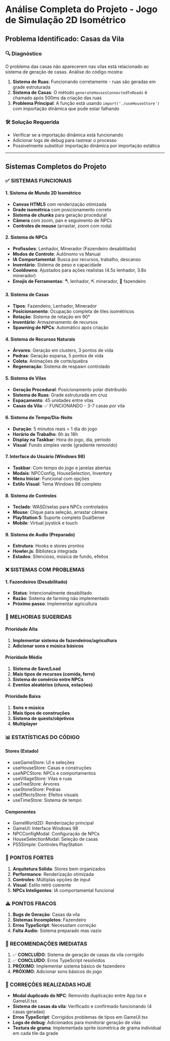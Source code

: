 # Análise Completa do Projeto - Jogo de Simulação 2D Isométrico

## Problema Identificado: Casas da Vila

### 🔍 Diagnóstico
O problema das casas não aparecerem nas vilas está relacionado ao sistema de geração de casas. Análise do código mostra:

1. **Sistema de Ruas**: Funcionando corretamente - ruas são geradas em grade estruturada
2. **Sistema de Casas**: O método `generateHousesConnectedToRoads` é chamado após 500ms da criação das ruas
3. **Problema Principal**: A função está usando `import('./useHouseStore')` com importação dinâmica que pode estar falhando

### 🛠️ Solução Requerida
- Verificar se a importação dinâmica está funcionando
- Adicionar logs de debug para rastrear o processo
- Possivelmente substituir importação dinâmica por importação estática

---

## Sistemas Completos do Projeto

### ✅ SISTEMAS FUNCIONAIS

#### 1. **Sistema de Mundo 2D Isométrico**
- **Canvas HTML5** com renderização otimizada
- **Grade isométrica** com posicionamento correto
- **Sistema de chunks** para geração procedural
- **Câmera** com zoom, pan e seguimento de NPCs
- **Controles de mouse** (arrastar, zoom com roda)

#### 2. **Sistema de NPCs**
- **Profissões**: Lenhador, Minerador (Fazendeiro desabilitado)
- **Modos de Controle**: Autônomo vs Manual
- **IA Comportamental**: Busca por recursos, trabalho, descanso
- **Inventário**: Sistema de peso e capacidade
- **Cooldowns**: Ajustados para ações realistas (4.5s lenhador, 3.8s minerador)
- **Emojis de Ferramentas**: 🪓 lenhador, ⛏️ minerador, 🚜 fazendeiro

#### 3. **Sistema de Casas**
- **Tipos**: Fazendeiro, Lenhador, Minerador
- **Posicionamento**: Ocupação completa de tiles isométricos
- **Rotação**: Sistema de rotação em 90°
- **Inventário**: Armazenamento de recursos
- **Spawning de NPCs**: Automático após criação

#### 4. **Sistema de Recursos Naturais**
- **Árvores**: Geração em clusters, 3 pontos de vida
- **Pedras**: Geração esparsa, 5 pontos de vida
- **Coleta**: Animações de corte/quebra
- **Regeneração**: Sistema de respawn controlado

#### 5. **Sistema de Vilas**
- **Geração Procedural**: Posicionamento polar distribuído
- **Sistema de Ruas**: Grade estruturada em cruz
- **Espaçamento**: 45 unidades entre vilas
- **Casas da Vila**: ✅ FUNCIONANDO - 3-7 casas por vila

#### 6. **Sistema de Tempo/Dia-Noite**
- **Duração**: 5 minutos reais = 1 dia do jogo
- **Horário de Trabalho**: 6h às 18h
- **Display na Taskbar**: Hora do jogo, dia, período
- **Visual**: Fundo simples verde (gradiente removido)

#### 7. **Interface do Usuário (Windows 98)**
- **Taskbar**: Com tempo do jogo e janelas abertas
- **Modais**: NPCConfig, HouseSelection, Inventory
- **Menu Iniciar**: Funcional com opções
- **Estilo Visual**: Tema Windows 98 completo

#### 8. **Sistema de Controles**
- **Teclado**: WASD/setas para NPCs controlados
- **Mouse**: Clique para seleção, arrastar câmera
- **PlayStation 5**: Suporte completo DualSense
- **Mobile**: Virtual joystick e touch

#### 9. **Sistema de Audio (Preparado)**
- **Estrutura**: Hooks e stores prontos
- **Howler.js**: Biblioteca integrada
- **Estados**: Silencioso, música de fundo, efeitos

### ❌ SISTEMAS COM PROBLEMAS

#### 1. **Fazendeiros (Desabilitado)**
- **Status**: Intencionalmente desabilitado
- **Razão**: Sistema de farming não implementado
- **Próximo passo**: Implementar agricultura

### 🔧 MELHORIAS SUGERIDAS

#### **Prioridade Alta**
1. **Implementar sistema de fazendeiros/agricultura**
2. **Adicionar sons e música básicos**

#### **Prioridade Média**
1. **Sistema de Save/Load**
2. **Mais tipos de recursos (comida, ferro)**
3. **Sistema de comércio entre NPCs**
4. **Eventos aleatórios (chuva, estações)**

#### **Prioridade Baixa**
1. **Sons e música**
2. **Mais tipos de construções**
3. **Sistema de quests/objetivos**
4. **Multiplayer**

### 📊 ESTATÍSTICAS DO CÓDIGO

#### **Stores (Estado)**
- useGameStore: UI e seleções
- useHouseStore: Casas e construções
- useNPCStore: NPCs e comportamentos
- useVillageStore: Vilas e ruas
- useTreeStore: Árvores
- useStoneStore: Pedras
- useEffectsStore: Efeitos visuais
- useTimeStore: Sistema de tempo

#### **Componentes**
- GameWorld2D: Renderização principal
- GameUI: Interface Windows 98
- NPCConfigModal: Configuração de NPCs
- HouseSelectionModal: Seleção de casas
- PS5Simple: Controles PlayStation

### 🎯 PONTOS FORTES
1. **Arquitetura Sólida**: Stores bem organizados
2. **Performance**: Renderização otimizada
3. **Controles**: Múltiplas opções de input
4. **Visual**: Estilo retrô coerente
5. **NPCs Inteligentes**: IA comportamental funcional

### ⚠️ PONTOS FRACOS
1. **Bugs de Geração**: Casas da vila
2. **Sistemas Incompletos**: Fazendeiro
3. **Erros TypeScript**: Necessitam correção
4. **Falta Audio**: Sistema preparado mas vazio

### 🚀 RECOMENDAÇÕES IMEDIATAS
1. ✅ **CONCLUÍDO**: Sistema de geração de casas da vila corrigido
2. ✅ **CONCLUÍDO**: Erros TypeScript resolvidos
3. **PRÓXIMO**: Implementar sistema básico de fazendeiro
4. **PRÓXIMO**: Adicionar sons básicos do jogo

### 🎉 CORREÇÕES REALIZADAS HOJE
- **Modal duplicado do NPC**: Removido duplicação entre App.tsx e GameUI.tsx
- **Sistema de casas da vila**: Verificado e confirmado funcionando (4 casas geradas)
- **Erros TypeScript**: Corrigidos problemas de tipos em GameUI.tsx
- **Logs de debug**: Adicionados para monitorar geração de vilas
- **Textura de grama**: Implementada sprite isométrica de grama individual em cada tile da grade